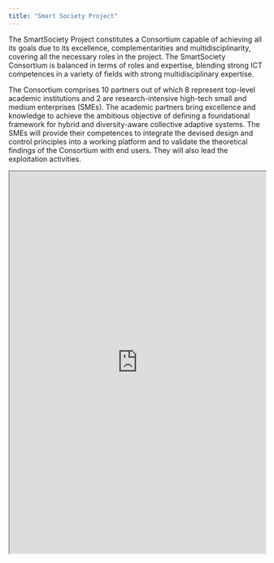 ```yaml
---
title: "Smart Society Project"
---
```


The SmartSociety Project constitutes a Consortium capable of achieving all its goals due to its excellence, complementarities and multidisciplinarity, covering all the necessary roles in the project. The SmartSociety Consortium is balanced in terms of roles and expertise, blending strong ICT competences in a variety of fields with strong multidisciplinary expertise.

The Consortium comprises 10 partners out of which 8 represent top-level academic institutions and 2 are research-intensive high-tech small and medium enterprises (SMEs). The academic partners bring excellence and knowledge to achieve the ambitious objective of defining a foundational framework for hybrid and diversity-aware collective adaptive systems. The SMEs will provide their competences to integrate the devised design and control principles into a working platform and to validate the theoretical findings of the Consortium with end users. They will also lead the exploitation activities.

<iframe height="750" width="100%" src="https://ewelton.github.io/ktest/wiki.html#Smart%20Society%20Project"></iframe>
